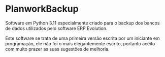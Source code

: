 # PlanworkBackup
Software em Python 3.11 especialmente criado para o backup dos bancos de dados utilizados pelo software ERP Evolution.

Este software se trata de uma primeira versão escrita por um iniciante em programação, ele não foi o mais elegantemente escrito, portanto aceito com muito prazer as suas sugestões de melhoria.
